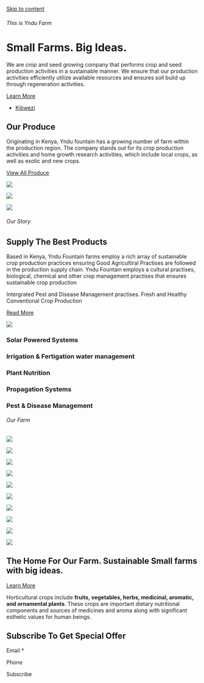 [Skip to content](https://yndufountain.co.ke/#content "Skip to content")

###### This is Yndu Farm

# Small Farms.  Big Ideas.

We are crop and seed growing company that performs crop and seed production activities in a sustainable manner. We ensure that our production activities efficiently utilize available resources and ensures soil build up through regeneration activities.

[Learn More](https://yndufountain.co.ke/#)

- [Kibwezi](https://yndufountain.co.ke/#)

## Our Produce

Originating in Kenya, Yndu fountain has a growing number of farm within the production region. The company stands out for its crop production activities and home growth research activities, which include local crops, as well as exotic and new crops.

[View All Produce](https://yndufountain.co.ke/#)

![](https://yndufountain.co.ke/wp-content/uploads/2023/04/WhatsApp-Image-2023-04-10-at-11.44.19-AM-2.jpeg)

![](https://yndufountain.co.ke/wp-content/uploads/2023/04/WhatsApp-Image-2023-04-10-at-11.44.25-AM-2.jpeg)

![](https://yndufountain.co.ke/wp-content/uploads/2023/04/WhatsApp-Image-2023-04-10-at-11.44.20-AM-2.jpeg)

###### Our Story

## Supply The Best Products

Based in Kenya, Yndu Fountain farms employ a rich array of sustainable crop production practices ensuring Good Agricultiral Practises are followed in the production supply chain. Yndu Fountain employs a cultural practises, biological, chemical and other crop management practises that ensures sustainable crop production

Intergrated Pest and Disease Management practises. Fresh and Healthy Conventional Crop Production

[Read More](https://yndufountain.co.ke/#)

![](https://yndufountain.co.ke/wp-content/uploads/2023/04/20221112_130917-scaled-1-2048x969.jpg)

### Solar Powered Systems

### Irrigation & Fertigation water management

### Plant Nutrition

### Propagation Systems

### Pest & Disease Management

###### Our Farm

[![](https://yndufountain.co.ke/wp-content/uploads/2023/04/WhatsApp-Image-2023-04-10-at-11.03.01-AM-1-150x150.jpeg)](https://yndufountain.co.ke/wp-content/uploads/2023/04/WhatsApp-Image-2023-04-10-at-11.03.01-AM-1.jpeg)

[![](https://yndufountain.co.ke/wp-content/uploads/2023/04/WhatsApp-Image-2023-04-10-at-11.44.20-AM-1-1-150x150.jpeg)](https://yndufountain.co.ke/wp-content/uploads/2023/04/WhatsApp-Image-2023-04-10-at-11.44.20-AM-1-1.jpeg)

[![](https://yndufountain.co.ke/wp-content/uploads/2023/04/WhatsApp-Image-2023-04-10-at-11.44.24-AM-1-1-150x150.jpeg)](https://yndufountain.co.ke/wp-content/uploads/2023/04/WhatsApp-Image-2023-04-10-at-11.44.24-AM-1-1.jpeg)

[![](https://yndufountain.co.ke/wp-content/uploads/2023/04/WhatsApp-Image-2023-04-10-at-11.02.13-AM-1-150x150.jpeg)](https://yndufountain.co.ke/wp-content/uploads/2023/04/WhatsApp-Image-2023-04-10-at-11.02.13-AM-1.jpeg)

[![](https://yndufountain.co.ke/wp-content/uploads/2023/04/WhatsApp-Image-2023-04-10-at-11.44.25-AM-1-1-1-150x150.jpeg)](https://yndufountain.co.ke/wp-content/uploads/2023/04/WhatsApp-Image-2023-04-10-at-11.44.25-AM-1-1-1.jpeg)

[![](https://yndufountain.co.ke/wp-content/uploads/2023/04/WhatsApp-Image-2023-04-10-at-11.44.20-AM-2-150x150.jpeg)](https://yndufountain.co.ke/wp-content/uploads/2023/04/WhatsApp-Image-2023-04-10-at-11.44.20-AM-2.jpeg)

[![](https://yndufountain.co.ke/wp-content/uploads/2023/04/WhatsApp-Image-2023-04-10-at-11.44.25-AM-1-3-150x150.jpeg)](https://yndufountain.co.ke/wp-content/uploads/2023/04/WhatsApp-Image-2023-04-10-at-11.44.25-AM-1-3.jpeg)

[![](https://yndufountain.co.ke/wp-content/uploads/2023/04/WhatsApp-Image-2023-04-10-at-11.44.19-AM-1-1-1-150x150.jpeg)](https://yndufountain.co.ke/wp-content/uploads/2023/04/WhatsApp-Image-2023-04-10-at-11.44.19-AM-1-1-1.jpeg)

[![](https://yndufountain.co.ke/wp-content/uploads/2023/04/WhatsApp-Image-2023-04-10-at-11.44.19-AM-2-150x150.jpeg)](https://yndufountain.co.ke/wp-content/uploads/2023/04/WhatsApp-Image-2023-04-10-at-11.44.19-AM-2.jpeg)

[![](https://yndufountain.co.ke/wp-content/uploads/2023/04/WhatsApp-Image-2023-04-10-at-11.44.20-AM-5-1-150x150.jpeg)](https://yndufountain.co.ke/wp-content/uploads/2023/04/WhatsApp-Image-2023-04-10-at-11.44.20-AM-5-1.jpeg)

## The Home For Our Farm.   Sustainable Small farms with big ideas.

[Learn More](https://yndufountain.co.ke/#)

Horticultural crops include **fruits, vegetables, herbs, medicinal, aromatic, and ornamental plants**. These crops are important dietary nutritional components and sources of medicines and aroma along with significant esthetic values for human beings.

## Subscribe To Get Special Offer

Email \*

Phone

Subscribe